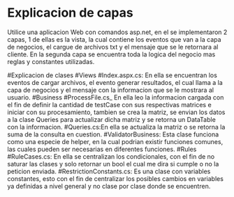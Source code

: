 # Explicacion de capas
Utilice una aplicacion Web con comandos asp.net, en el se implementaron 2 capas, 1 de ellas es la vista, la cual contiene los eventos que
van a la capa de negocios, el cargue de archivos txt y el mensaje que se le retornara al cliente. En la segunda capa se encuentra toda la
logica del negocio mas reglas y constantes utilizadas.

#Explicacion de clases
#Views
#Index.aspx.cs: En ella se encuentran los eventos de cargar archivos, el evento generar resultados, el cual llama a la capa de negocios y 
el mensaje con la informacion que se le mostrara al usuario.
#Business
#ProcessFile.cs_ En ella leo la informacion cargada con el fin de definir la cantidad de testCase con sus respectivas matrices e iniciar
con su procesamiento, tambien se crea la matriz, se envian los datos a la clase Queries para actualizar dicha matriz y se retorna un 
DataTable con la informacion.
#Queries.cs:En ella se actualiza la matriz o se retorna la suma de la consulta en cuestion.
#ValidatorBusiness: Esta clase funciona como una especie de helper, en la cual podrian existir funciones comunes, las cuales pueden ser 
necesarias en diferentes funciones.
#Rules
#RuleCases.cs: En ella se centralizan los condicionales, con el fin de no saturar las clases y solo retornar un bool el cual me dira si
cumple o no la peticion enviada.
#RestrictionConstants.cs: Es una clase con variables constantes, esto con el fin de centralizar los posibles cambios en variables ya 
definidas a nivel general y no clase por clase donde se encuentren.



